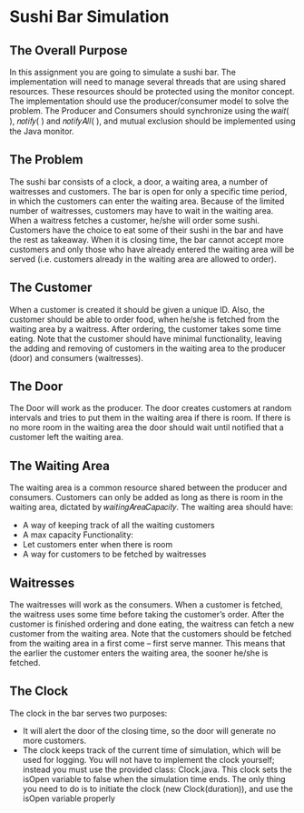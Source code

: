 # Sushi Bar Simulation
## The Overall Purpose
In this assignment you are going to simulate a sushi bar. The implementation will need to manage
several threads that are using shared resources. These resources should be protected using the monitor
concept. The implementation should use the producer/consumer model to solve the problem.
The Producer and Consumers should synchronize using the 𝑤𝑎𝑖𝑡( ), 𝑛𝑜𝑡𝑖𝑓𝑦( ) and 𝑛𝑜𝑡𝑖𝑓𝑦𝐴𝑙𝑙( ), and
mutual exclusion should be implemented using the Java monitor.
## The Problem
The sushi bar consists of a clock, a door, a waiting area, a number of waitresses and customers. The bar
is open for only a specific time period, in which the customers can enter the waiting area. Because of the
limited number of waitresses, customers may have to wait in the waiting area. When a waitress fetches
a customer, he/she will order some sushi. Customers have the choice to eat some of their sushi in the
bar and have the rest as takeaway.
When it is closing time, the bar cannot accept more customers and only those who have already entered
the waiting area will be served (i.e. customers already in the waiting area are allowed to order).
## The Customer
When a customer is created it should be given a unique ID. Also, the customer should be able to order
food, when he/she is fetched from the waiting area by a waitress. After ordering, the customer takes
some time eating.
Note that the customer should have minimal functionality, leaving the adding and removing of
customers in the waiting area to the producer (door) and consumers (waitresses).
## The Door
The Door will work as the producer.
The door creates customers at random intervals and tries to put them in the waiting area if there is
room. If there is no more room in the waiting area the door should wait until notified that a customer
left the waiting area.
## The Waiting Area
The waiting area is a common resource shared between the producer and consumers. Customers can
only be added as long as there is room in the waiting area, dictated by 𝑤𝑎𝑖𝑡𝑖𝑛𝑔𝐴𝑟𝑒𝑎𝐶𝑎𝑝𝑎𝑐𝑖𝑡𝑦.
The waiting area should have:
- A way of keeping track of all the waiting customers
- A max capacity
Functionality:
- Let customers enter when there is room
- A way for customers to be fetched by waitresses
## Waitresses
The waitresses will work as the consumers.
When a customer is fetched, the waitress uses some time before taking the customer’s order.
After the customer is finished ordering and done eating, the waitress can fetch a new customer from the
waiting area.
Note that the customers should be fetched from the waiting area in a first come – first serve manner.
This means that the earlier the customer enters the waiting area, the sooner he/she is fetched.
## The Clock
The clock in the bar serves two purposes:
- It will alert the door of the closing time, so the door will generate no more customers.
- The clock keeps track of the current time of simulation, which will be used for logging.
You will not have to implement the clock yourself; instead you must use the provided class: Clock.java.
This clock sets the isOpen variable to false when the simulation time ends. The only thing you need to do
is to initiate the clock (new Clock(duration)), and use the isOpen variable properly
